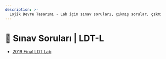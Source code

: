 ```yaml
---
description: >-
  Lojik Devre Tasarımı - Lab için sınav soruları, çıkmış sorular, çıkmışlar, önceki senelerde çıkan sorular
---
```


# 📃 Sınav Soruları \| LDT-L

<!--YPackage.YGitbookIntegration-tarafından-otomatik-oluşturulmuştur-->

- [2019 Final LDT Lab](2019%20Final%20LDT%20Lab.pdf)

<!--YPackage.YGitbookIntegration-tarafından-otomatik-oluşturulmuştur-->
